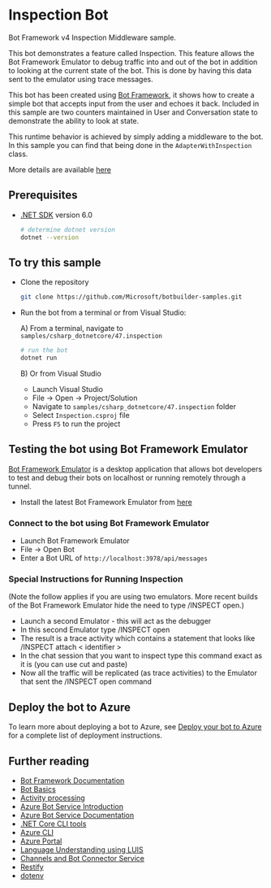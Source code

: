 ﻿# Inspection Bot

Bot Framework v4 Inspection Middleware sample.

This bot demonstrates a feature called Inspection. This feature allows the Bot Framework Emulator to debug traffic into and out of the bot in addition to looking at the current state of the bot. This is done by having this data sent to the emulator using trace messages.

This bot has been created using [Bot Framework](https://dev.botframework.com), it shows how to create a simple bot that accepts input from the user and echoes it back. Included in this sample are two counters maintained in User and Conversation state to demonstrate the ability to look at state.

This runtime behavior is achieved by simply adding a middleware to the bot. In this sample you can find that being done in the `AdapterWithInspection` class.

More details are available [here](https://github.com/microsoft/BotFramework-Emulator/blob/master/content/CHANNELS.md)

## Prerequisites

- [.NET SDK](https://dotnet.microsoft.com/download) version 6.0

  ```bash
  # determine dotnet version
  dotnet --version
  ```

## To try this sample

- Clone the repository

    ```bash
    git clone https://github.com/Microsoft/botbuilder-samples.git
    ```

- Run the bot from a terminal or from Visual Studio:

  A) From a terminal, navigate to `samples/csharp_dotnetcore/47.inspection`

  ```bash
  # run the bot
  dotnet run
  ```

  B) Or from Visual Studio

  - Launch Visual Studio
  - File -> Open -> Project/Solution
  - Navigate to `samples/csharp_dotnetcore/47.inspection` folder
  - Select `Inspection.csproj` file
  - Press `F5` to run the project

## Testing the bot using Bot Framework Emulator

[Bot Framework Emulator](https://github.com/microsoft/botframework-emulator) is a desktop application that allows bot developers to test and debug their bots on localhost or running remotely through a tunnel.

- Install the latest Bot Framework Emulator from [here](https://github.com/Microsoft/BotFramework-Emulator/releases)

### Connect to the bot using Bot Framework Emulator

- Launch Bot Framework Emulator
- File -> Open Bot
- Enter a Bot URL of `http://localhost:3978/api/messages`

### Special Instructions for Running Inspection

(Note the follow applies if you are using two emulators. More recent builds of the Bot Framework Emulator hide the need to type /INSPECT open.)

- Launch a second Emulator - this will act as the debugger
- In this second Emulator type /INSPECT open
- The result is a trace activity which contains a statement that looks like /INSPECT attach < identifier >
- In the chat session that you want to inspect type this command exact as it is (you can use cut and paste)
- Now all the traffic will be replicated (as trace activities) to the Emulator that sent the /INSPECT open command

## Deploy the bot to Azure

To learn more about deploying a bot to Azure, see [Deploy your bot to Azure](https://aka.ms/azuredeployment) for a complete list of deployment instructions.

## Further reading

- [Bot Framework Documentation](https://docs.botframework.com)
- [Bot Basics](https://docs.microsoft.com/azure/bot-service/bot-builder-basics?view=azure-bot-service-4.0)
- [Activity processing](https://docs.microsoft.com/en-us/azure/bot-service/bot-builder-concept-activity-processing?view=azure-bot-service-4.0)
- [Azure Bot Service Introduction](https://docs.microsoft.com/azure/bot-service/bot-service-overview-introduction?view=azure-bot-service-4.0)
- [Azure Bot Service Documentation](https://docs.microsoft.com/azure/bot-service/?view=azure-bot-service-4.0)
- [.NET Core CLI tools](https://docs.microsoft.com/en-us/dotnet/core/tools/?tabs=netcore2x)
- [Azure CLI](https://docs.microsoft.com/cli/azure/?view=azure-cli-latest)
- [Azure Portal](https://portal.azure.com)
- [Language Understanding using LUIS](https://docs.microsoft.com/en-us/azure/cognitive-services/luis/)
- [Channels and Bot Connector Service](https://docs.microsoft.com/en-us/azure/bot-service/bot-concepts?view=azure-bot-service-4.0)
- [Restify](https://www.npmjs.com/package/restify)
- [dotenv](https://www.npmjs.com/package/dotenv)
